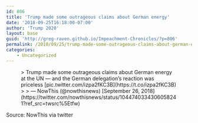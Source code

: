 ```yaml
---
id: 806
title: 'Trump made some outrageous claims about German energy'
date: '2018-09-25T16:18:00-07:00'
author: 'Trump 2020'
layout: base
guid: 'http://greg-raven.github.io/Impeachment-Chronicles/?p=806'
permalink: /2018/09/25/trump-made-some-outrageous-claims-about-german-energy/
categories:
    - Uncategorized
---
```


<figure class="wp-block-embed is-type-rich is-provider-twitter wp-block-embed-twitter"><div class="wp-block-embed__wrapper">> Trump made some outrageous claims about German energy at the UN — and the German delegation’s reaction was priceless [pic.twitter.com/izpa2fKC3B](https://t.co/izpa2fKC3B)
> 
> — NowThis (@nowthisnews) [September 26, 2018](https://twitter.com/nowthisnews/status/1044740334306058241?ref_src=twsrc%5Etfw)

<script async="" charset="utf-8" src="https://platform.twitter.com/widgets.js"></script></div></figure>Source: NowThis via twitter